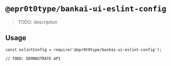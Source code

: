 # `@epr0t0type/bankai-ui-eslint-config`

> TODO: description

## Usage

```
const eslintConfig = require('@epr0t0type/bankai-ui-eslint-config');

// TODO: DEMONSTRATE API
```
